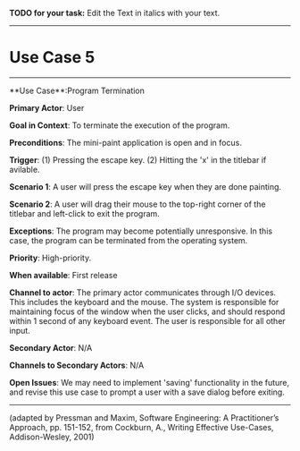 **TODO for your task:** Edit the Text in italics with your text.

<hr>

# Use Case 5

<hr>
**Use Case**:Program Termination

**Primary Actor**: User

**Goal in Context**: To terminate the execution of the program.

**Preconditions**: The mini-paint application is open and in focus.

**Trigger**: (1) Pressing the escape key. (2) Hitting the 'x' in the titlebar if avilable.

**Scenario 1**: A user will press the escape key when they are done painting.

**Scenario 2**: A user will drag their mouse to the top-right corner of the titlebar and left-click to exit the program.

**Exceptions**: The program may become potentially unresponsive. In this case, the program can be terminated from the operating system.

**Priority**: High-priority.

**When available**: First release

**Channel to actor**: The primary actor communicates through I/O devices. This includes the keyboard and the mouse. The system is responsible for maintaining focus of the window when the user clicks, and should respond within 1 second of any keyboard event. The user is responsible for all other input.

**Secondary Actor**: N/A

**Channels to Secondary Actors**: N/A

**Open Issues**: We may need to implement 'saving' functionality in the future, and revise this use case to prompt a user with a save dialog before exiting.

<hr>


(adapted by Pressman and Maxim, Software Engineering: A Practitioner’s Approach, pp. 151-152, from Cockburn,
A., Writing Effective Use-Cases, Addison-Wesley, 2001)
